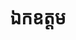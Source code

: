 ---
title: ឯកឧត្ដម
name: 
organization: តំណាងក្រសួងប្រៃសណីយ៍និងទូរគមនាគមន៍
role: អនុប្រធាន
image: "src/assets/image-assets/avarta.png"
---